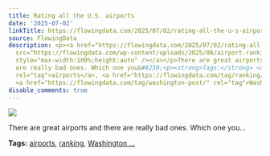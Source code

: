 ```yaml
---
title: Rating all the U.S. airports
date: '2025-07-02'
linkTitle: https://flowingdata.com/2025/07/02/rating-all-the-u-s-airports/
source: FlowingData
description: <p><a href="https://flowingdata.com/2025/07/02/rating-all-the-u-s-airports/"><img
  src="https://flowingdata.com/wp-content/uploads/2025/06/airport-ranking-750x510.png"
  style="max-width:100%;height:auto" /></a></p>There are great airports and there
  are really bad ones. Which one you&#8230;<p><strong>Tags:</strong> <a href="https://flowingdata.com/tag/airports/"
  rel="tag">airports</a>, <a href="https://flowingdata.com/tag/ranking/" rel="tag">ranking</a>,
  <a href="https://flowingdata.com/tag/washington-post/" rel="tag">Washington ...
disable_comments: true
---
```

<p><a href="https://flowingdata.com/2025/07/02/rating-all-the-u-s-airports/"><img src="https://flowingdata.com/wp-content/uploads/2025/06/airport-ranking-750x510.png" style="max-width:100%;height:auto" /></a></p>There are great airports and there are really bad ones. Which one you&#8230;<p><strong>Tags:</strong> <a href="https://flowingdata.com/tag/airports/" rel="tag">airports</a>, <a href="https://flowingdata.com/tag/ranking/" rel="tag">ranking</a>, <a href="https://flowingdata.com/tag/washington-post/" rel="tag">Washington ...